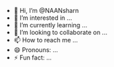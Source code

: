 - 👋 Hi, I’m @NAANsharn
- 👀 I’m interested in ...
- 🌱 I’m currently learning ...
- 💞️ I’m looking to collaborate on ...
- 📫 How to reach me ...
- 😄 Pronouns: ...
- ⚡ Fun fact: ...

<!---
NAANsharn/NAANsharn is a ✨ special ✨ repository because its `README.md` (this file) appears on your GitHub profile.
You can click the Preview link to take a look at your changes.
--->
